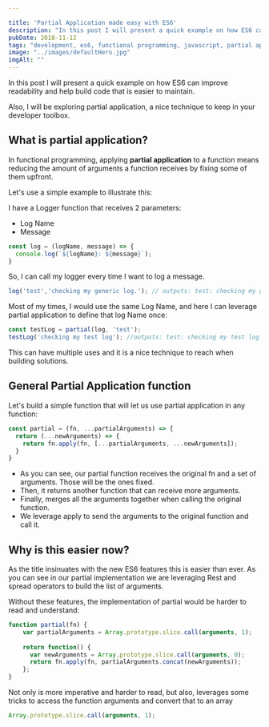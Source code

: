 ```yaml
---

title: 'Partial Application made easy with ES6'
description: "In this post I will present a quick example on how ES6 can improve readability and help build code that is easier to maintain. Also, I will be exploring partial application, a nice technique to keep in your developer toolbox."
pubDate: 2018-11-12
tags: "development, es6, functional programming, javascript, partial application"
image: "../images/defaultHero.jpg"
imgAlt: ""
---
```

In this post I will present a quick example on how ES6 can improve readability and help build code that is easier to maintain.

Also, I will be exploring partial application, a nice technique to keep in your developer toolbox.

## What is partial application?

In functional programming, applying **partial application** to a function means reducing the amount of arguments a function receives by fixing some of them upfront.

Let's use a simple example to illustrate this:

I have a Logger function that receives 2 parameters:

- Log Name
- Message

```js
const log = (logName, message) => {
  console.log(`${logName}: ${message}`);
}
```

So, I can call my logger every time I want to log a message.

```js
log('test','checking my generic log.'); // outputs: test: checking my generic log.
```

Most of my times, I would use the same Log Name, and here I can leverage partial application to define that log Name once:

```js
const testLog = partial(log, 'test');
testLog('checking my test log'); //outputs: test: checking my test log

```

This can have multiple uses and it is a nice technique to reach when building solutions.

## General Partial Application function

Let's build a simple function that will let us use partial application in any function:

```js
const partial = (fn, ...partialArguments) => {
  return (...newArguments) => {
    return fn.apply(fn, [...partialArguments, ...newArguments]);
  }
}
```

- As you can see, our partial function receives the original fn and a set of arguments. Those will be the ones fixed.
- Then, it returns another function that can receive more arguments.
- Finally, merges all the arguments together when calling the original function.
- We leverage apply to send the arguments to the original function and call it.

## Why is this easier now?

As the title insinuates with the new ES6 features this is easier than ever. As you can see in our partial implementation we are leveraging Rest and spread operators to build the list of arguments.

Without these features, the implementation of partial would be harder to read and understand:

```js
function partial(fn) {
    var partialArguments = Array.prototype.slice.call(arguments, 1);
 
    return function() {
      var newArguments = Array.prototype.slice.call(arguments, 0);
      return fn.apply(fn, partialArguments.concat(newArguments));
    };
}
```

Not only is more imperative and harder to read, but also, leverages some tricks to access the function arguments and convert that to an array

```js
Array.prototype.slice.call(arguments, 1);
```

